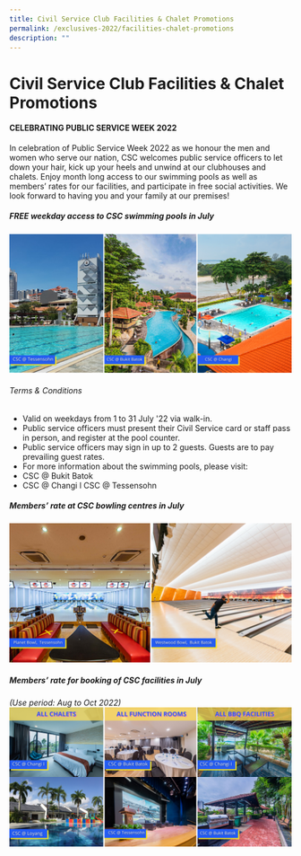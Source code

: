 ```yaml
---
title: Civil Service Club Facilities & Chalet Promotions
permalink: /exclusives-2022/facilities-chalet-promotions
description: ""
---
```

# Civil Service Club Facilities & Chalet Promotions

#### CELEBRATING PUBLIC SERVICE WEEK 2022
In celebration of Public Service Week 2022 as we honour the men and women who serve our nation, CSC 
welcomes public service officers to let down your hair, kick up your heels and unwind at our clubhouses 
and chalets. Enjoy month long access to our swimming pools as well as members’ rates for our facilities, 
and participate in free social activities. We look forward to having you and your family at our premises!


##### FREE weekday access to CSC swimming pools in July
![CSC swimming pools](/images/CSC%20swimming%20poolsbowlingfunction%201.png)

###### Terms & Conditions 
* Valid on weekdays from 1 to 31 July '22 via walk-in.
* Public service officers must present their Civil Service card or staff pass in person, and register at the pool counter. 
* Public service officers may sign in up to 2 guests. Guests are to pay prevailing guest rates.
* For more information about the swimming pools, please visit:
* CSC @ Bukit Batok
* CSC @ Changi l
CSC @ Tessensohn

##### Members’ rate at CSC bowling centres in July
![CSC bowling](/images/CSC%20bowling%20(2).png)

##### Members’ rate for booking of CSC facilities in July 
*(Use period: Aug to Oct 2022)*
![CSC function rooms](/images/CSC%20swimming%20poolsbowlingfunction%203.png)